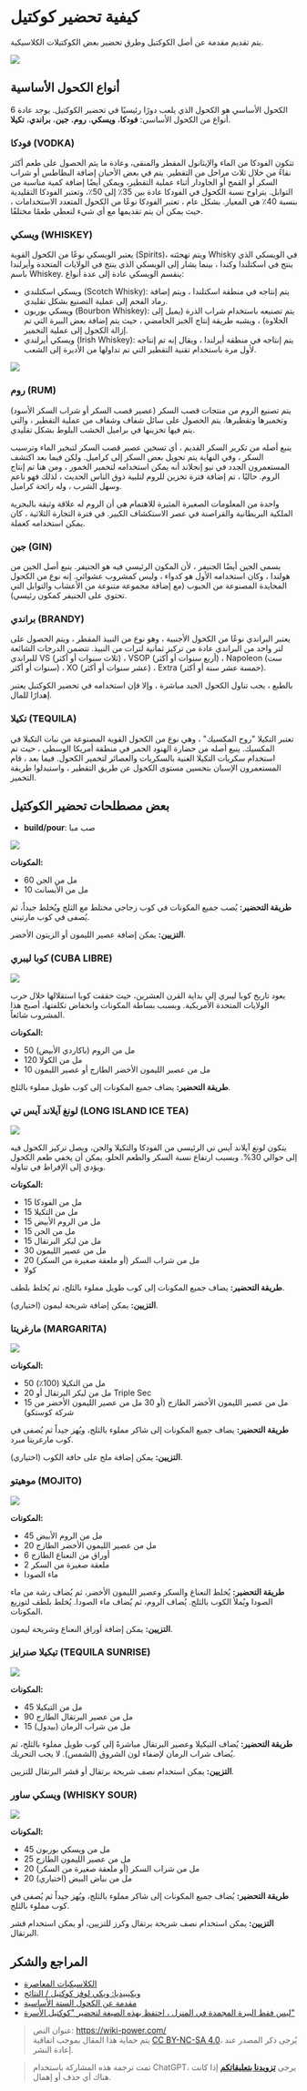 # كيفية تحضير كوكتيل

يتم تقديم مقدمة عن أصل الكوكتيل وطرق تحضير بعض الكوكتيلات الكلاسيكية.

![](https://wiki-media-1253965369.cos.ap-guangzhou.myqcloud.com/img/20221117232614.png)

## أنواع الكحول الأساسية

الكحول الأساسي هو الكحول الذي يلعب دورًا رئيسيًا في تحضير الكوكتيل. يوجد عادة 6 أنواع من الكحول الأساسي: **فودكا**، **ويسكي**، **روم**، **جين**، **براندي**، **تكيلا**.

### فودكا (VODKA)

تتكون الفودكا من الماء والإيثانول المقطر والمنقى، وعادة ما يتم الحصول على طعم أكثر نقاءً من خلال ثلاث مراحل من التقطير. يتم في بعض الأحيان إضافة البطاطس أو شراب السكر أو القمح أو الجاودار أثناء عملية التقطير، ويمكن أيضًا إضافة كمية مناسبة من التوابل. يتراوح نسبة الكحول في الفودكا عادة بين 35٪ إلى 50٪، وتعتبر الفودكا التقليدية بنسبة 40٪ هي المعيار. بشكل عام ، تعتبر الفودكا نوعًا من الكحول المتعدد الاستخدامات ، حيث يمكن أن يتم تقديمها مع أي شيء لتعطي طعمًا مختلفًا.

### ويسكي (WHISKEY)

يعتبر الويسكي نوعًا من الكحول القوية (Spirits)، ويتم تهجئته Whisky في الويسكي الذي ينتج في اسكتلندا وكندا ، بينما يشار إلى الويسكي الذي ينتج في الولايات المتحدة وأيرلندا باسم Whiskey. ينقسم الويسكي عادة إلى عدة أنواع:

- ويسكي اسكتلندي (Scotch Whisky): يتم إنتاجه في منطقة اسكتلندا ، ويتم إضافة رماد الفحم إلى عملية التصنيع بشكل تقليدي.
- ويسكي بوربون (Bourbon Whiskey): يتم تصنيعه باستخدام شراب الذرة (يميل إلى الحلاوة) ، ويشبه طريقة إنتاج الخبز الحامضي ، حيث يتم إضافة بعض البيرة التي تم إزالة الكحول إلى عملية التخمير.
- ويسكي أيرلندي (Irish Whiskey): يتم إنتاجه في منطقة أيرلندا ، ويقال إنه تم إنتاجه لأول مرة باستخدام تقنية التقطير التي تم تداولها من الأديرة إلى الشعب.

![](https://wiki-media-1253965369.cos.ap-guangzhou.myqcloud.com/img/20210305001642.jpg)

### روم (RUM)

يتم تصنيع الروم من منتجات قصب السكر (عصير قصب السكر أو شراب السكر الأسود) وتخميرها وتقطيرها. يتم الحصول على سائل شفاف وشفاف من عملية التقطير ، والتي يتم فيها تخزينها في براميل الخشب البلوط بشكل تقليدي.

ينبع أصله من تكرير السكر القديم ، أي تسخين عصير قصب السكر لتبخير الماء وترسيب السكر ، وفي النهاية يتم تحويل بعض السكر إلى كراميل. ولكن فيما بعد اكتشف المستعمرون الجدد في نيو إنجلاند أنه يمكن استخدامه لتخمير الخمور ، ومن هنا تم إنتاج الروم. حاليًا ، تم إضافة فترة تخزين للروم لتلبية ذوق الناس الحديث ، لذلك فهو ناعم وسهل الشرب ، وله رائحة كراميل.

واحدة من المعلومات الصغيرة المثيرة للاهتمام هي أن الروم له علاقة وثيقة بالبحرية الملكية البريطانية والقراصنة في عصر الاستكشاف الكبير. في فترة التجارة الثلاثية ، كان يمكن استخدامه كعملة.

### جين (GIN)

يسمى الجين أيضًا الجنيفر ، لأن المكون الرئيسي فيه هو الجنيفر. ينبع أصل الجين من هولندا ، وكان استخدامه الأول هو كدواء ، وليس كمشروب عشوائي. إنه نوع من الكحول المحايدة المصنوعة من الحبوب (مع إضافة مجموعة متنوعة من الأعشاب والتوابل التي تحتوي على الجنيفر كمكون رئيسي).

### براندي (BRANDY)

يعتبر البراندي نوعًا من الكحول الأجنبية ، وهو نوع من النبيذ المقطر ، ويتم الحصول على لتر واحد من البراندي عادة من تركيز ثمانية لترات من النبيذ. تتضمن الدرجات الشائعة للبراندي VS (ثلاث سنوات أو أكثر) ، VSOP (أربع سنوات أو أكثر) ، Napoleon (ست سنوات أو أكثر) ، XO (عشر سنوات أو أكثر) ، Extra (خمسة عشر سنة أو أكثر).

بالطبع ، يجب تناول الكحول الجيد مباشرة ، وإلا فإن استخدامه في تحضير الكوكتيل يعتبر إهدارًا للمال.

### تكيلا (TEQUILA)

تعتبر التكيلا "روح المكسيك" ، وهي نوع من الكحول القوية المصنوعة من نبات التكيلا في المكسيك. ينبع أصله من حضارة الهنود الحمر في منطقة أمريكا الوسطى ، حيث تم استخدام سكريات التكيلا الغنية بالسكريات والعصائر لتخمير الكحول. فيما بعد ، قام المستعمرون الإسبان بتحسين مستوى الكحول عن طريق التقطير ، واستبدلوا طريقة التخمير. 

## بعض مصطلحات تحضير الكوكتيل

- **build/pour**: صب مبا

![](https://wiki-media-1253965369.cos.ap-guangzhou.myqcloud.com/img/20221117224833.jpg)

**المكونات:**

- 60 مل من الجن
- 10 مل من الأبسانث

**طريقة التحضير:** يُصب جميع المكونات في كوب زجاجي مختلط مع الثلج ويُخلط جيداً، ثم يُصفى في كوب مارتيني.

**التزيين:** يمكن إضافة عصير الليمون أو الزيتون الأخضر.

### كوبا ليبري (CUBA LIBRE)

![](https://wiki-media-1253965369.cos.ap-guangzhou.myqcloud.com/img/20221117230135.jpg)

يعود تاريخ كوبا ليبري إلى بداية القرن العشرين، حيث حققت كوبا استقلالها خلال حرب الولايات المتحدة الأمريكية. وبسبب بساطة المكونات وانخفاض تكلفتها، أصبح هذا المشروب شائعاً.

**المكونات:**

- 50 مل من الروم (باكاردي الأبيض)
- 120 مل من الكولا
- 10 مل من عصير الليمون الأخضر الطازج أو عصير الليمون

**طريقة التحضير:** يضاف جميع المكونات إلى كوب طويل مملوء بالثلج.

### لونغ آيلاند آيس تي (LONG ISLAND ICE TEA)

![](https://wiki-media-1253965369.cos.ap-guangzhou.myqcloud.com/img/20221117230624.png)

يتكون لونغ آيلاند آيس تي الرئيسي من الفودكا والتكيلا والجن، ويصل تركيز الكحول فيه إلى حوالي 30%. وبسبب ارتفاع نسبة السكر والطعم الحلو، يمكن أن يخفي طعم الكحول ويؤدي إلى الإفراط في تناوله.

**المكونات:**

- 15 مل من الفودكا
- 15 مل من التكيلا
- 15 مل من الروم الأبيض
- 15 مل من الجن
- 15 مل من ليكر البرتقال
- 30 مل من عصير الليمون
- 20 مل من شراب السكر (أو ملعقة صغيرة من السكر)
- كولا

**طريقة التحضير:** يضاف جميع المكونات إلى كوب طويل مملوء بالثلج، ثم يُخلط بلطف.

**التزيين:** يمكن إضافة شريحة ليمون (اختياري).

### مارغريتا (MARGARITA)

![](https://wiki-media-1253965369.cos.ap-guangzhou.myqcloud.com/img/20221117230055.jpg)

**المكونات:**

- 50 مل من التكيلا (100٪)
- 20 مل من ليكر البرتقال أو Triple Sec
- 15 مل من عصير الليمون الأخضر الطازج (أو 30 مل من عصير الليمون الأخضر من شركة كوستكو)

**طريقة التحضير:** يضاف جميع المكونات إلى شاكر مملوء بالثلج، ويُهز جيداً ثم يُصفى في كوب مارغريتا مبرد.

**التزيين:** يمكن إضافة ملح على حافة الكوب (اختياري).

### موهيتو (MOJITO)

![](https://wiki-media-1253965369.cos.ap-guangzhou.myqcloud.com/img/20221117230116.jpg)

**المكونات:**

- 45 مل من الروم الأبيض
- 20 مل من عصير الليمون الأخضر الطازج
- 6 أوراق من النعناع الطازج
- 2 ملعقة صغيرة من السكر
- ماء الصودا

**طريقة التحضير:** يُخلط النعناع والسكر وعصير الليمون الأخضر، ثم يُضاف رشة من ماء الصودا ويُملأ الكوب بالثلج. يُضاف الروم، ثم يُضاف ماء الصودا. يُخلط بلطف لتوزيع المكونات.

**التزيين:** يمكن إضافة أوراق النعناع وشريحة ليمون.

### تيكيلا صنرايز (TEQUILA SUNRISE)

![](https://wiki-media-1253965369.cos.ap-guangzhou.myqcloud.com/img/20221117230437.png)

**المكونات:**

- 45 مل من التيكيلا
- 90 مل من عصير البرتقال الطازج
- 15 مل من شراب الرمان (بيدول)

**طريقة التحضير:** يُضاف التيكيلا وعصير البرتقال مباشرةً إلى كوب طويل مملوء بالثلج، ثم يُضاف شراب الرمان لإضفاء لون الشروق (الشمس). لا يجب التحريك.

**التزيين:** يمكن استخدام نصف شريحة برتقال أو قشر البرتقال للتزيين.

### ويسكي ساور (WHISKY SOUR)

![](https://wiki-media-1253965369.cos.ap-guangzhou.myqcloud.com/img/20221117230127.jpg)

**المكونات:**

- 45 مل من ويسكي بوربون
- 25 مل من عصير الليمون الطازج
- 20 مل من شراب السكر (أو ملعقة صغيرة من السكر)
- 20 مل من بياض البيض (اختياري)

**طريقة التحضير:** يُضاف جميع المكونات إلى شاكر مملوء بالثلج، ويُهز جيداً ثم يُصفى في كوب مملوء بالثلج.

**التزيين:** يمكن استخدام نصف شريحة برتقال وكرز للتزيين، أو يمكن استخدام قشر البرتقال. 

## المراجع والشكر

- [الكلاسيكيات المعاصرة](https://iba-world.com/contemporary-classics/)
- [ويكيبيديا: ويكي لوفز كوكتيل / النتائج](https://de.wikipedia.org/wiki/Wikipedia:Wiki_Loves_Cocktails/Ergebnisse)
- [مقدمة عن الكحول الستة الأساسية](https://mp.weixin.qq.com/s/AO9cOWJMvcOg4qVcJYApKA)
- [ليس فقط البيرة المجمدة في المنزل ، احتفظ بهذه الصيغة لتحضير "كوكتيل الأسرة"](https://sspai.com/post/68125)

> عنوان النص: <https://wiki-power.com/>  
> يتم حماية هذا المقال بموجب اتفاقية [CC BY-NC-SA 4.0](https://creativecommons.org/licenses/by/4.0/deed.zh)، يُرجى ذكر المصدر عند إعادة النشر.

> تمت ترجمة هذه المشاركة باستخدام ChatGPT، يرجى [**تزويدنا بتعليقاتكم**](https://github.com/linyuxuanlin/Wiki_MkDocs/issues/new) إذا كانت هناك أي حذف أو إهمال.